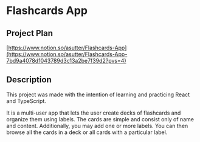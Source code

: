 # Flashcards App

## Project Plan

[https://www.notion.so/asutter/Flashcards-App](https://www.notion.so/asutter/Flashcards-App-7bd9a4078d1043789d3c13a2be7f39d2?pvs=4)

## Description

This project was made with the intention of learning and practicing React and TypeScript.

It is a multi-user app that lets the user create decks of flashcards and organize them using labels. The cards are
simple and consist only of name and content. Additionally, you may add one or more labels. You can then browse all the
cards in a deck or all cards with a particular label.
